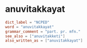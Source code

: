 # anuvitakkayat

``` toml
dict_label = "NCPED"
word = "anuvitakkayat"
grammar_comment = "part. pr. mfn."
see_also = ["anuvitakketi"]
also_written_as = ["anuvitakkayat"]
```

